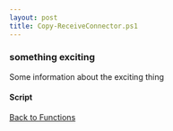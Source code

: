 ```yaml
---
layout: post
title: Copy-ReceiveConnector.ps1
---
```


### something exciting

Some information about the exciting thing

#### Script

<script src="https://gist-it.appspot.com/github.com/BanterBoy/scripts-blog/blob/master/PowerShell/functions/exchange/Copy-ReceiveConnector.ps1"></script>

<a href="/menu/_pages/functions.html">Back to Functions</a>
